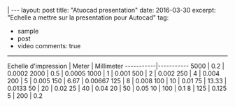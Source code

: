  | ---
layout: post
title:  "Atuocad presentation"
date:   2016-03-30
excerpt: "Echelle a mettre sur la presentation pour Autocad"
tag:
- sample
- post
- video
comments: true
---

Echelle d'impression | Meter | Millimeter
-----------|-----------
5000 | 0.2 | 0.0002
2000 | 0.5 | 0.0005
1000 | 1 | 0.001
500 | 2 | 0.002
250 | 4 | 0.004
200 | 5 | 0.005
150 | 6.67 | 0.00667
125 | 8 | 0.008
100 | 10 | 0.01
75 | 13.33 | 0.0133
50 | 20 | 0.02
25 | 40 | 0.04
20 | 50 | 0.05
10 | 100 | 0.1
8 | 125 | 0.125
5 | 200 | 0.2
